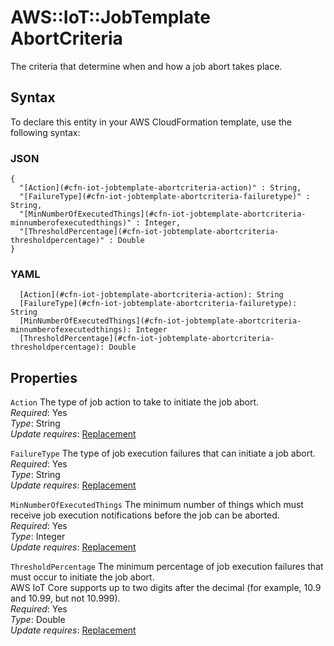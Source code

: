 # AWS::IoT::JobTemplate AbortCriteria<a name="aws-properties-iot-jobtemplate-abortcriteria"></a>

The criteria that determine when and how a job abort takes place\.

## Syntax<a name="aws-properties-iot-jobtemplate-abortcriteria-syntax"></a>

To declare this entity in your AWS CloudFormation template, use the following syntax:

### JSON<a name="aws-properties-iot-jobtemplate-abortcriteria-syntax.json"></a>

```
{
  "[Action](#cfn-iot-jobtemplate-abortcriteria-action)" : String,
  "[FailureType](#cfn-iot-jobtemplate-abortcriteria-failuretype)" : String,
  "[MinNumberOfExecutedThings](#cfn-iot-jobtemplate-abortcriteria-minnumberofexecutedthings)" : Integer,
  "[ThresholdPercentage](#cfn-iot-jobtemplate-abortcriteria-thresholdpercentage)" : Double
}
```

### YAML<a name="aws-properties-iot-jobtemplate-abortcriteria-syntax.yaml"></a>

```
  [Action](#cfn-iot-jobtemplate-abortcriteria-action): String
  [FailureType](#cfn-iot-jobtemplate-abortcriteria-failuretype): String
  [MinNumberOfExecutedThings](#cfn-iot-jobtemplate-abortcriteria-minnumberofexecutedthings): Integer
  [ThresholdPercentage](#cfn-iot-jobtemplate-abortcriteria-thresholdpercentage): Double
```

## Properties<a name="aws-properties-iot-jobtemplate-abortcriteria-properties"></a>

`Action` <a name="cfn-iot-jobtemplate-abortcriteria-action"></a>
The type of job action to take to initiate the job abort\.  
_Required_: Yes  
_Type_: String  
_Update requires_: [Replacement](https://docs.aws.amazon.com/AWSCloudFormation/latest/UserGuide/using-cfn-updating-stacks-update-behaviors.html#update-replacement)

`FailureType` <a name="cfn-iot-jobtemplate-abortcriteria-failuretype"></a>
The type of job execution failures that can initiate a job abort\.  
_Required_: Yes  
_Type_: String  
_Update requires_: [Replacement](https://docs.aws.amazon.com/AWSCloudFormation/latest/UserGuide/using-cfn-updating-stacks-update-behaviors.html#update-replacement)

`MinNumberOfExecutedThings` <a name="cfn-iot-jobtemplate-abortcriteria-minnumberofexecutedthings"></a>
The minimum number of things which must receive job execution notifications before the job can be aborted\.  
_Required_: Yes  
_Type_: Integer  
_Update requires_: [Replacement](https://docs.aws.amazon.com/AWSCloudFormation/latest/UserGuide/using-cfn-updating-stacks-update-behaviors.html#update-replacement)

`ThresholdPercentage` <a name="cfn-iot-jobtemplate-abortcriteria-thresholdpercentage"></a>
The minimum percentage of job execution failures that must occur to initiate the job abort\.  
 AWS IoT Core supports up to two digits after the decimal \(for example, 10\.9 and 10\.99, but not 10\.999\)\.  
_Required_: Yes  
_Type_: Double  
_Update requires_: [Replacement](https://docs.aws.amazon.com/AWSCloudFormation/latest/UserGuide/using-cfn-updating-stacks-update-behaviors.html#update-replacement)
